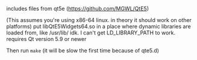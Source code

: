 includes files from qt5e (https://github.com/MGWL/QtE5)

(This assumes you're using x86-64 linux. in theory it should work on other platforms)
put libQtE5Widgets64.so in a place where dynamic libraries are loaded from, like /usr/lib/ idk. I can't get LD_LIBRARY_PATH to work.
requires Qt version 5.9 or newer

Then run `make` (it will be slow the first time because of qte5.d)
